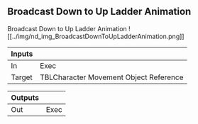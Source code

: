 ## Broadcast Down to Up Ladder Animation
Broadcast Down to Up Ladder Animation
![[../img/nd_img_BroadcastDownToUpLadderAnimation.png]]

|Inputs||
|--|--|
| In | Exec |
| Target | TBLCharacter Movement Object Reference |

|Outputs||
|--|--|
| Out | Exec |
